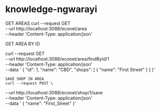 # knowledge-ngwarayi


GET AREAS
curl --request GET \
  --url http://localhost:3088/econet/area \
  --header 'Content-Type: application/json' 
  
  
  
  GET AREA BY ID
  
  curl --request GET \
  --url http://localhost:3088/econet/area/findById/1 \
  --header 'Content-Type: application/json' \
  --data '	{
			"id": 1,
			"name": "CBD",
			"shops": [
				{
					"name": "First Street"
				}
			]
		}'
    
    
    SAVE SHOP IN AREA
    curl --request POST \
  --url http://localhost:3088/econet/shop/1/save \
  --header 'Content-Type: application/json' \
  --data '	{
			"name": "First_Street"
		}'
  
  
